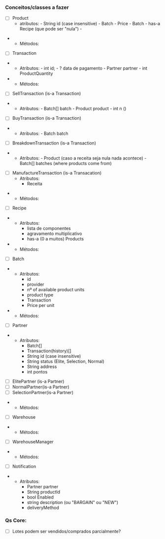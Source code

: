### Conceitos/classes a fazer
- [ ] Product 
    - atributos: 
            - String id (case insensitive)
            - Batch
            - Price
            - Batch
            - has-a Recipe (que pode ser "nula")
            - 
-   -   Métodos:



- [ ] Transaction
-   -   Atributos:
            - int id;
            - ? data de pagamento
            - Partner partner
            - int ProductQuantity 
-   -   Métodos:

- [ ]  SellTransaction (is-a Transaction)
-   -   Atributos:
            - Batch[] batch
            - Product product
            - int n ()

- [ ]  BuyTransaction (is-a Transaction)
-   -   Atributos:
            - Batch batch


- [ ] BreakdownTransaction (is-a Transaction)
-   -   Atributos:
            - Product (caso a receita seja nula nada acontece)
            - Batch[] batches (where products come from)




- [ ] ManufactureTransaction (is-a Transacation)
    - Atributos:
        - Receita
-   -   Métodos:

- [ ] Recipe
-   -   Atributos:
        - lista de componentes
        - agravamento multiplicativo
        - has-a (0 a muitos) Products
-   -   Métodos:

- [ ] Batch 
-   -   Atributos:
        - id
        - provider
        - nº of available product units
        - product type
        - Transaction
        - Price per unit
-   -   Métodos:

- [ ] Partner 
-   -   Atributos:
        - Batch[]
        - Transaction(history)[]
        - String id (case insensitive)
        - String status (Elite, Selection, Normal)
        - String address
        - int pontos


- [ ] ElitePartner (is-a Partner)
- [ ] NormalPartner(is-a Partner)
- [ ] SelectionPartner(is-a Partner)
-   -   Métodos:


- [ ] Warehouse
-   -   Métodos:

- [ ] WarehouseManager
-   -   Métodos:

- [ ] Notification
-   -   Atributos:
        - Partner partner
        - String productId
        - bool Enabled
        - string description (ou "BARGAIN" ou "NEW")
        - deliveryMethod




### Qs Core:
- [ ] Lotes podem ser vendidos/comprados parcialmente?